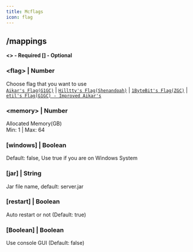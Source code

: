 ```yaml
---
title: Mcflags
icon: flag
---
```


## /mappings

**\<\> - Required \[\] - Optional**

### **\<flag\>** | Number
Choose flag that you want to use
<br> [`Aikar's Flag(G1GC)`](https://docs.papermc.io/paper/aikars-flags) | 
[`Hilltty's Flag(Shenandoah)`](https://github.com/hilltty/hilltty-flags/blob/main/english-lang.md) |
[`1ByteBit's Flag(ZGC)`](https://github.com/1ByteBit/ZGC-For-Minecraft) | 
[`etil's Flag(G1GC) - Improved Aikar's`](https://github.com/etil2jz/etil-minecraft-flags)

### **\<memory\>** | Number
Allocated Memory(GB)
<br>Min: 1 | Max: 64

### **\[windows\]** | Boolean
Default: false, Use true if you are on Windows System

### **\[jar\]** | String
Jar file name, default: server.jar

### **\[restart\]** | Boolean
Auto restart or not (Default: true)

### **\[Boolean\]** | Boolean
Use console GUI (Default: false)
